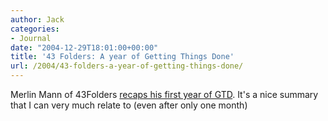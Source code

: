 ```yaml
---
author: Jack
categories:
- Journal
date: "2004-12-29T18:01:00+00:00"
title: '43 Folders: A year of Getting Things Done'
url: /2004/43-folders-a-year-of-getting-things-done/
---
```


Merlin Mann of 43Folders [recaps his first year of GTD][1]. It's a nice summary that I can very much relate to (even after only one month)

 [1]: http://www.43folders.com/2004/12/a_year_of_getti.html